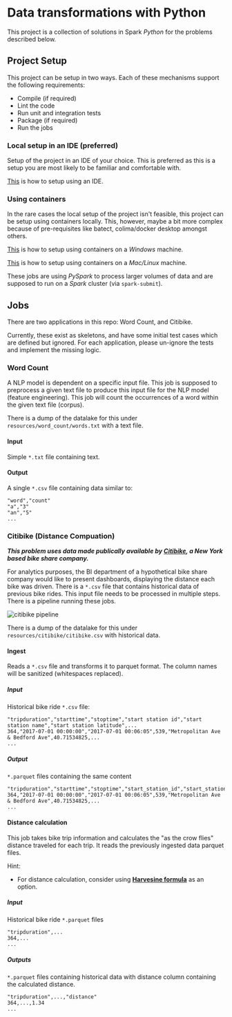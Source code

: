 # Data transformations with Python
This project is a collection of solutions in Spark _Python_ for the problems described below.

## Project Setup

This project can be setup in two ways. Each of these mechanisms support the following requirements:
* Compile (if required)
* Lint the code
* Run unit and integration tests
* Package (if required)
* Run the jobs

### Local setup in an IDE (preferred)
Setup of the project in an IDE of your choice. This is preferred as this is a setup you are most likely to be familiar and comfortable with. 

[This](README-LOCAL.md) is how to setup using an IDE.

### Using containers
In the rare cases the local setup of the project isn't feasible, this project can be setup using containers locally. This, however, maybe a bit more complex because of pre-requisites like batect, colima/docker desktop amongst others.

[This](README-CONTAINERS-WINDOWS.md) is how to setup using containers on a *Windows* machine.

[This](README-CONTAINERS-NON-WINDOWS.md) is how to setup using containers on a *Mac/Linux* machine.

These jobs are using _PySpark_ to process larger volumes of data and are supposed to run on a _Spark_ cluster (via `spark-submit`).

## Jobs

There are two applications in this repo: Word Count, and Citibike.

Currently, these exist as skeletons, and have some initial test cases which are defined but ignored.
For each application, please un-ignore the tests and implement the missing logic.

### Word Count
A NLP model is dependent on a specific input file. This job is supposed to preprocess a given text file to produce this
input file for the NLP model (feature engineering). This job will count the occurrences of a word within the given text
file (corpus). 

There is a dump of the datalake for this under `resources/word_count/words.txt` with a text file.

#### Input
Simple `*.txt` file containing text.

#### Output
A single `*.csv` file containing data similar to:
```csv
"word","count"
"a","3"
"an","5"
...
```


### Citibike (Distance Compuation)
***This problem uses data made publically available by [Citibike](https://citibikenyc.com/), a New York based bike share company.***

For analytics purposes, the BI department of a hypothetical bike share company would like to present dashboards, displaying the
distance each bike was driven. There is a `*.csv` file that contains historical data of previous bike rides. This input
file needs to be processed in multiple steps. There is a pipeline running these jobs.

![citibike pipeline](docs/citibike.png)

There is a dump of the datalake for this under `resources/citibike/citibike.csv` with historical data.

#### Ingest
Reads a `*.csv` file and transforms it to parquet format. The column names will be sanitized (whitespaces replaced).

##### Input
Historical bike ride `*.csv` file:
```csv
"tripduration","starttime","stoptime","start station id","start station name","start station latitude",...
364,"2017-07-01 00:00:00","2017-07-01 00:06:05",539,"Metropolitan Ave & Bedford Ave",40.71534825,...
...
```

##### Output
`*.parquet` files containing the same content
```csv
"tripduration","starttime","stoptime","start_station_id","start_station_name","start_station_latitude",...
364,"2017-07-01 00:00:00","2017-07-01 00:06:05",539,"Metropolitan Ave & Bedford Ave",40.71534825,...
...
```

#### Distance calculation
This job takes bike trip information and calculates the "as the crow flies" distance traveled for each trip.
It reads the previously ingested data parquet files.

Hint:
 - For distance calculation, consider using [**Harvesine formula**](https://en.wikipedia.org/wiki/Haversine_formula) as an option.  

##### Input
Historical bike ride `*.parquet` files
```csv
"tripduration",...
364,...
...
```

##### Outputs
`*.parquet` files containing historical data with distance column containing the calculated distance.
```csv
"tripduration",...,"distance"
364,...,1.34
...
```

